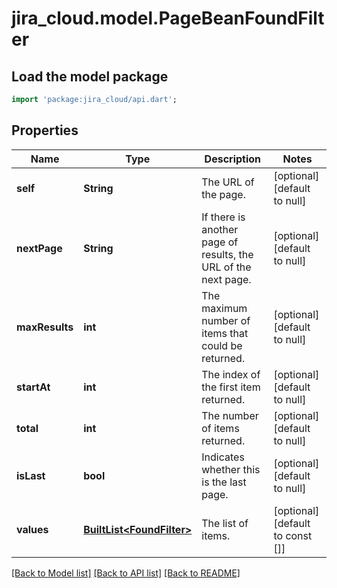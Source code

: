 # jira_cloud.model.PageBeanFoundFilter

## Load the model package
```dart
import 'package:jira_cloud/api.dart';
```

## Properties
Name | Type | Description | Notes
------------ | ------------- | ------------- | -------------
**self** | **String** | The URL of the page. | [optional] [default to null]
**nextPage** | **String** | If there is another page of results, the URL of the next page. | [optional] [default to null]
**maxResults** | **int** | The maximum number of items that could be returned. | [optional] [default to null]
**startAt** | **int** | The index of the first item returned. | [optional] [default to null]
**total** | **int** | The number of items returned. | [optional] [default to null]
**isLast** | **bool** | Indicates whether this is the last page. | [optional] [default to null]
**values** | [**BuiltList&lt;FoundFilter&gt;**](FoundFilter.md) | The list of items. | [optional] [default to const []]

[[Back to Model list]](../README.md#documentation-for-models) [[Back to API list]](../README.md#documentation-for-api-endpoints) [[Back to README]](../README.md)


